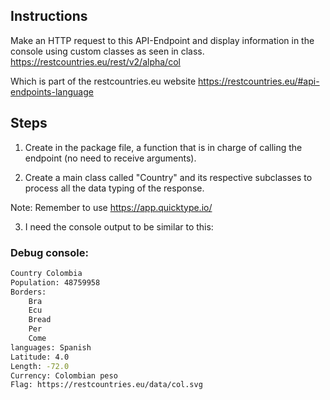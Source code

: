 ## Instructions

Make an HTTP request to this API-Endpoint and display information in the console using custom classes as seen in class.
https://restcountries.eu/rest/v2/alpha/col

Which is part of the restcountries.eu website
https://restcountries.eu/#api-endpoints-language


## Steps

1. Create in the package file, a function that is in charge of calling the endpoint (no need to receive arguments).

2. Create a main class called "Country" and its respective subclasses to process all the data typing of the response.

Note: Remember to use
https://app.quicktype.io/

3. I need the console output to be similar to this:

### Debug console:

```bash
Country Colombia
Population: 48759958
Borders:
    Bra
    Ecu
    Bread
    Per
    Come
languages: Spanish
Latitude: 4.0
Length: -72.0
Currency: Colombian peso
Flag: https://restcountries.eu/data/col.svg
```
